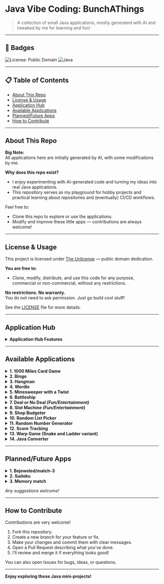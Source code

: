 # Java Vibe Coding: BunchAThings

> A collection of small Java applications, mostly generated with AI and tweaked by me for learning and fun!

---

## 🚩 Badges

<!-- Add real badges as your project grows! -->
![License: Public Domain](https://img.shields.io/badge/license-public%20domain-brightgreen)
![Java](https://img.shields.io/badge/language-Java-yellow)
<!-- Example: ![Build Status](https://img.shields.io/github/workflow/status/SchaleSensei-Repo/Java-Vibe-Coding-BunchAThings/CI) -->

---

## 📋 Table of Contents

- [About This Repo](#about-this-repo)
- [License & Usage](#license--usage)
- [Application Hub](#application-hub)
- [Available Applications](#available-applications)
- [Planned/Future Apps](#plannedfuture-apps)
- [How to Contribute](#how-to-contribute)

---

## About This Repo

**Big Note:**  
All applications here are initially generated by AI, with some modifications by me.

**Why does this repo exist?**
- I enjoy experimenting with AI-generated code and turning my ideas into real Java applications.
- This repository serves as my playground for hobby projects and practical learning about repositories and (eventually) CI/CD workflows.

Feel free to:
- Clone this repo to explore or use the applications.
- Modify and improve these little apps — contributions are always welcome!

---

## License & Usage

This project is licensed under [The Unlicense](https://unlicense.org/) — public domain dedication.

**You are free to:**
- Clone, modify, distribute, and use this code for any purpose, commercial or non-commercial, without any restrictions.

**No restrictions. No warranty.**  
You do not need to ask permission. Just go build cool stuff!

See the [LICENSE](./LICENSE) file for more details.

---

## Application Hub

<details>
  <summary><strong>Application Hub Features</strong></summary>

- Groups all applications (.jar files and folders) in one place.
- Allows you to browse and launch .jar files from a specified folder.
- Remembers the last opened location for convenience.
- Page navigation for easy browsing.
- Debugging functionality for debug and troubleshoot outside IDE environment

</details>

---

## Available Applications

<details>
  <summary><strong>1. 1000 Miles Card Game</strong></summary>

- Solo or hotseat multiplayer
- Customizable settings

</details>

<details>
  <summary><strong>2. Bingo</strong></summary>

- Scoring system
- Solo or hotseat multiplayer
- Customizable settings

</details>

<details>
  <summary><strong>3. Hangman</strong></summary>

- Unlimited attempts
- Custom wordlists (.txt/.json)
- Remembers last wordlist location

</details>

<details>
  <summary><strong>4. Wordle</strong></summary>

- Unlimited attempts
- Custom wordlists (.txt/.json)
- Remembers last wordlist location
- Not limited to 5-letter words

</details>

<details>
  <summary><strong>5. Minesweeper with a Twist</strong></summary>

- Scoring system (mines don’t end the game)
- Customizable field and mine count
- Negative scoring possible

</details>

<details>
  <summary><strong>6. Battleship</strong></summary>

- Customizable field size, ship quantity and length
- Customizable fire amount per turn
- Hotseat multiplayer with randomized ship positions

</details>

<details>
  <summary><strong>7. Deal or No Deal <em>(Fun/Entertainment)</em></strong></summary>

- Customizable bags quantity, bias and prize ranges
- Customizable banker offering frequency, bias and prize range
- Option to change bags mid-game
- Track or hide bag values
- Authentic mode that mimic real life game show

</details>

<details>
  <summary><strong>8. Slot Machine <em>(Fun/Entertainment)</em></strong></summary>

- Customizable starting points, payment, multipliers, and payout lines
- Winning logs

</details>

<details>
  <summary><strong>9. Shop Budgeter</strong></summary>

- Calculates what you can buy with a given budget
- Supports custom items
- Saves and auto-loads items/budgets

</details>

<details>
  <summary><strong>10. Random List Picker</strong></summary>

- Uses custom .txt lists (can load multiple)
- Randomly selects and displays results from loaded lists

</details>

<details>
  <summary><strong>11. Random Number Generator</strong></summary>

- Custom min/max range
- Optional bias
- Logs and totals

</details>

<details>
  <summary><strong>12. Score Tracking</strong></summary>

- Custom initial/additional/subtraction scores
- Logs and totals

</details>

<details>
  <summary><strong>13. Warp Game (Snake and Ladder variant)</strong></summary>

- Have score and lives system
- Customizable initial score and initial life
- Solo or Multiplayer hotseat with other human players or computers
- Have various tile effects beside snake and ladder
- Most of various tile effects are customizable
- Local leaderboard when the game ends
- Customizable dice/die (can change the quantity and the number of side)
- Customizable the number of tiles for playing field
- Option to have penalty if the points goes into negative value

</details>

<details>
  <summary><strong>14. Java Converter</strong></summary>

- Convert the .java files to .txt files and vice versa
- Can convert multiple files
- Last location for input and output will be saved and auto-load at the program start

</details>

---

## Planned/Future Apps

<details>
  <summary><strong>1. Bejeweled/match-3</strong></summary>

- A planned applications

</details>

<details>
  <summary><strong>2. Sudoku</strong></summary>

- Complete with blank start solver for solving from another source
- different grid size beside 3x3, like 2x2, 3x2 or custom sizes

</details>

<details>
  <summary><strong>3. Memory match</strong></summary>

- Memory match with numbers/colored symbol instead of image
- customizable playing field sizes
- scoring system with customizable min and max score (for randomize score) or static score (or negative score penalty if the tiles does not match)
- Solo or multiplayer hotseat up to 8 players within single playing field

</details>

_Any suggestions welcome!_

---

## How to Contribute

Contributions are very welcome!

1. Fork this repository.
2. Create a new branch for your feature or fix.
3. Make your changes and commit them with clear messages.
4. Open a Pull Request describing what you’ve done.
5. I’ll review and merge it if everything looks good!

You can also open Issues for bugs, ideas, or questions.

---

**Enjoy exploring these Java mini-projects!**
